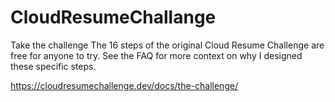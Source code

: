 # CloudResumeChallange

Take the challenge
The 16 steps of the original Cloud Resume Challenge are free for anyone to try. See the FAQ for more context on why I designed these specific steps.

https://cloudresumechallenge.dev/docs/the-challenge/
